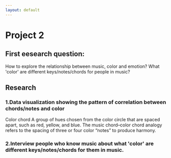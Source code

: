 ```yaml
---
layout: default
---
```

# Project 2
## First eesearch question:
How to explore the relationship between music, color and emotion? What 'color' are different keys/notes/chords for people in music?
## Research
### 1.Data visualization showing the pattern of correlation between chords/notes and color
Color chord A group of hues chosen from the color circle that are spaced apart, such as red, yellow, and blue. The music chord–color chord analogy refers to the spacing of three or four color “notes” to produce harmony.

### 2.Interview people who know music about what 'color' are different keys/notes/chords for them in music.

